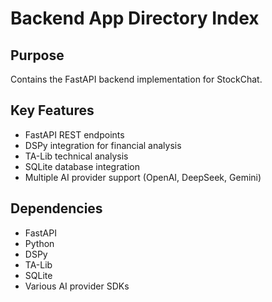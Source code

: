 # Backend App Directory Index

## Purpose
Contains the FastAPI backend implementation for StockChat.

## Key Features
- FastAPI REST endpoints
- DSPy integration for financial analysis
- TA-Lib technical analysis
- SQLite database integration
- Multiple AI provider support (OpenAI, DeepSeek, Gemini)

## Dependencies
- FastAPI
- Python
- DSPy
- TA-Lib
- SQLite
- Various AI provider SDKs 